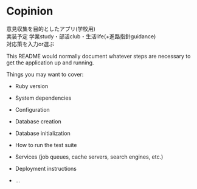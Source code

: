 # Copinion

意見収集を目的としたアプリ(学校用)  
実装予定 学業study・部活club・生活life(+進路指針guidance)  
対応策を入力or選ぶ  

This README would normally document whatever steps are necessary to get the
application up and running.

Things you may want to cover:

* Ruby version

* System dependencies

* Configuration

* Database creation

* Database initialization

* How to run the test suite

* Services (job queues, cache servers, search engines, etc.)

* Deployment instructions

* ...
